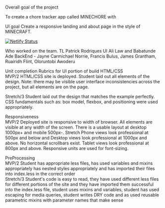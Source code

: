 Overall goal of the project

To create a chore tracker app called MINECHORE with 

UI goal
Create a responsive landing and about page in the style of MINECRAFT.

[![Netlify Status](https://api.netlify.com/api/v1/badges/ee7285fe-7e5c-4aea-aa05-451654f21e56/deploy-status)](https://app.netlify.com/sites/minechore-choretracker/deploys)

Who worked on the team.
TL Patrick Rodriques
UI Ali Law and Babatunde Ade
BackEnd - Jayne Carmichael Norrie, Francis Bulus, James Grantham, Ruairidh Flint, Oloruntobi Awoderu

Unit completion Rubrics for UI portion of build
HTML/CSS 	
MVP/2
HTML/CSS site is deployed. Student laid out all elements of the design. Note: there may be visible user interface inconsistencies across the project, but all elements are on the page. 	

Stretch/3
Student laid out the design that matches the example perfectly. CSS fundamentals such as: box model, flexbox, and positioning were used appropriately.

Responsiveness		
MVP/2
Deployed site is responsive to width of browser. All elements are visible at any width of the screen. There is a usable layout at desktop 1000px+ and mobile 500px-. 
Stretch
 	Phone views look professional at 500px and below and Desktop views look professional at 1000px and above. No horizontal scrollbars exist. Tablet views look professional at 800px and above. Responsive units are used for font-sizing.

PreProcessing	
MVP/2
Student has appropriate less files, has used variables and mixins appropriately has nested styles appropriately and has imported their files into index.less in the correct order	
Stretch/3
Student's code is easy to read, they have used different less files for different portions of the site and they have imported them successful into the index.less file, student uses mixins and variables, student has used escaping for media queries, student writes DRY code and as used reusable parametric mixins with parameter names that make sense



